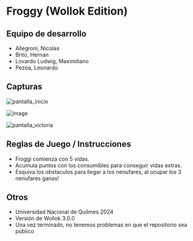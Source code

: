 # Froggy (Wollok Edition)

## Equipo de desarrollo

- Allegroni, Nicolas
- Brito, Hernan
- Lovardo Ludwig, Maximiliano
- Pezoa, Leonardo


## Capturas

![pantalla_inicio](https://github.com/obj1unq/2024s1-tp-grupal-juego-grupo-4-2/assets/163358653/a87859c6-e2e3-4c77-90c4-dbb7d7c5ab8f)


![image](https://github.com/obj1unq/2024s1-tp-grupal-juego-grupo-4-2/assets/163358653/50a05e2b-ff12-49b6-b99d-ec66c1f93ec8)


![pantalla_victoria](https://github.com/obj1unq/2024s1-tp-grupal-juego-grupo-4-2/assets/163358653/2899572e-0821-419a-9129-3d5660fd0d73)


## Reglas de Juego / Instrucciones

- Froggi comienza con 5 vidas.
- Acumula puntos con los consumibles para conseguir vidas extras.
- Esquiva los obstaculos para llegar a los nenufares, al ocupar los 3 nenufares ganas!


## Otros

- Universidad Nacional de Quilmes 2024
- Versión de Wollok 3.0.0
- Una vez terminado, no tenemos problemas en que el repositorio sea público
